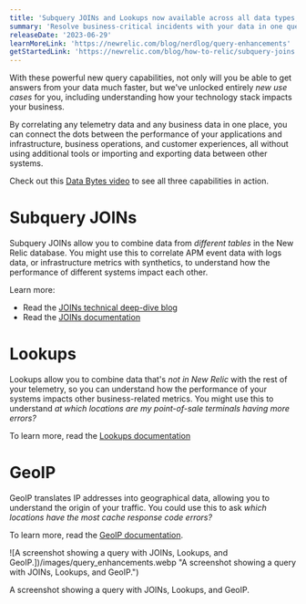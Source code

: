 ```yaml
---
title: 'Subquery JOINs and Lookups now available across all data types, GeoIP available for logs'
summary: 'Resolve business-critical incidents with your data in one query'
releaseDate: '2023-06-29'
learnMoreLink: 'https://newrelic.com/blog/nerdlog/query-enhancements'
getStartedLink: 'https://newrelic.com/blog/how-to-relic/subquery-joins'
---
```


With these powerful new query capabilities, not only will you be able to get answers from your data much faster, but we've unlocked entirely _new use cases_ for you, including understanding how your technology stack impacts your business.

By correlating any telemetry data and any business data in one place, you can connect the dots between the performance of your applications and infrastructure, business operations, and customer experiences, all without using additional tools or importing and exporting data between other systems.

Check out this [Data Bytes video](https://youtu.be/2EQ8uqkl-zk) to see all three capabilities in action.

# Subquery JOINs

Subquery JOINs allow you to combine data from _different tables_ in the New Relic database. You might use this to correlate APM event data with logs data, or infrastructure metrics with synthetics, to understand how the performance of different systems impact each other.

Learn more:

- Read the [JOINs technical deep-dive blog](https://newrelic.com/blog/how-to-relic/subquery-joins)
- Read the [JOINs documentation](https://docs.newrelic.com/docs/query-your-data/nrql-new-relic-query-language/nrql-query-tutorials/subquery-joins/)

# Lookups

Lookups allow you to combine data that's _not in New Relic_ with the rest of your telemetry, so you can understand how the performance of your systems impacts other business-related metrics. You might use this to understand _at which locations are my point-of-sale terminals having more errors?_

To learn more, read the [Lookups documentation](https://docs.newrelic.com/docs/query-your-data/nrql-new-relic-query-language/nrql-query-tutorials/lookups)

# GeoIP

GeoIP translates IP addresses into geographical data, allowing you to understand the origin of your traffic. You could use this to ask _which locations have the most cache response code errors?_

To learn more, read the [GeoIP documentation](https://docs.newrelic.com/docs/logs/ui-data/parsing/#geo).

![A screenshot showing a query with JOINs, Lookups, and GeoIP.])/images/query_enhancements.webp "A screenshot showing a query with JOINs, Lookups, and GeoIP.")

<figcaption>A screenshot showing a query with JOINs, Lookups, and GeoIP.</figcaption>
